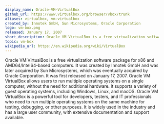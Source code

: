 ```yaml
---
display_name: Oracle-VM-VirtualBox
github_url: https://www.virtualbox.org/browser/vbox/trunk
aliases: virtualbox, vm-virtualbox
created_by: Innotek GmbH, Sun Microsystems, Oracle Corporation
logo: vm-box.png
released: January 17, 2007
short_description: Oracle VM VirtualBox is a free virtualization software package for x86 and AMD64/Intel64-based computers.
topic: vm-box
wikipedia_url: https://en.wikipedia.org/wiki/VirtualBox
---
```

Oracle VM VirtualBox is a free virtualization software package for x86 and AMD64/Intel64-based computers. It was created by Innotek GmbH and was later acquired by Sun Microsystems, which was eventually acquired by Oracle Corporation. It was first released on January 17, 2007. Oracle VM VirtualBox allows users to run multiple operating systems on a single computer, without the need for additional hardware. It supports a variety of guest operating systems, including Windows, Linux, and macOS. Oracle VM VirtualBox is a powerful tool for developers, testers, and IT professionals who need to run multiple operating systems on the same machine for testing, debugging, or other purposes. It is widely used in the industry and has a large user community, with extensive documentation and support available.